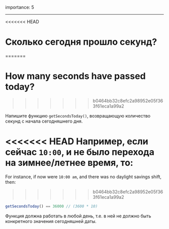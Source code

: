 importance: 5

---

<<<<<<< HEAD
# Сколько сегодня прошло секунд?
=======
# How many seconds have passed today?
>>>>>>> b0464bb32c8efc2a98952e05f363f61eca1a99a2

Напишите функцию `getSecondsToday()`, возвращающую количество секунд с начала сегодняшнего дня.

<<<<<<< HEAD
Например, если сейчас `10:00`, и не было перехода на зимнее/летнее время, то:
=======
For instance, if now were `10:00 am`, and there was no daylight savings shift, then:
>>>>>>> b0464bb32c8efc2a98952e05f363f61eca1a99a2

```js
getSecondsToday() == 36000 // (3600 * 10)
```

Функция должна работать в любой день, т.е. в ней не должно быть конкретного значения сегодняшней даты.
